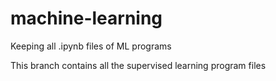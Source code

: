 # machine-learning
Keeping all .ipynb files of ML programs


This branch contains all the supervised learning program files

